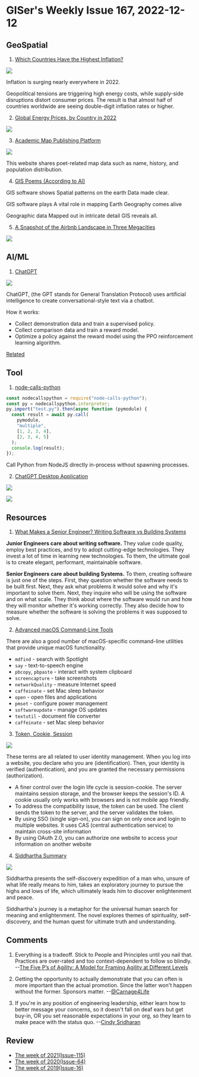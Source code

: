 # GISer's Weekly Issue 167, 2022-12-12

## GeoSpatial

1. [Which Countries Have the Highest Inflation?](https://www.visualcapitalist.com/mapped-which-countries-have-the-highest-inflation/)

![](https://www.visualcapitalist.com/wp-content/uploads/2022/12/mapped-worlds-highest-inflation-rates.jpeg)

Inflation is surging nearly everywhere in 2022.

Geopolitical tensions are triggering high energy costs, while supply-side disruptions distort consumer prices. The result is that almost half of countries worldwide are seeing double-digit inflation rates or higher.

2. [Global Energy Prices, by Country in 2022](https://www.visualcapitalist.com/mapped-global-energy-prices-by-country-in-2022/)

![](https://www.visualcapitalist.com/wp-content/uploads/2022/11/EnergyPricesElement_Electricity-1.jpeg)

3. [Academic Map Publishing Platform](http://amap.zju.edu.cn/)

![](https://imgs.zhubai.love/49e004358fcc47c287256d31f06cea97.png)

This website shares poet-related map data such as name, history, and population distribution.

4. [GIS Poems (According to AI)](https://www.gislounge.com/gis-poems-according-to-ai/)

GIS software shows
Spatial patterns on the earth
Data made clear.

GIS software plays
A vital role in mapping Earth
Geography comes alive

Geographic data
Mapped out in intricate detail
GIS reveals all.

5. [A Snapshot of the Airbnb Landscape in Three Megacities](https://www.visualcapitalist.com/cp/snapshot-of-airbnb-landscape-2022/)

![](https://www.visualcapitalist.com/wp-content/uploads/2022/11/Every-AirBnB-Listing-in-Megacities-Visual-Capitalist-Preyash-Sha-1200.jpeg)

## AI/ML

1. [ChatGPT](https://openai.com/blog/chatgpt/)

![](https://cdn.sspai.com/2022/12/02/article/167292c5a8aa5a13aea44702889f43f8?imageView2/2/w/1120/q/90/interlace/1/ignore-error/1)

ChatGPT, (the GPT stands for General Translation Protocol) uses artificial intelligence to create conversational-style text via a chatbot.

How it works:

- Collect demonstration data and train a supervised policy.
- Collect comparison data and train a reward model.
- Optimize a policy against the reward model using the PPO reinforcement learning algorithm.

[Related](https://sspai.com/post/77081)

## Tool

1. [node-calls-python](https://github.com/hmenyus/node-calls-python)

```ts
const nodecallspython = require("node-calls-python");
const py = nodecallspython.interpreter;
py.import("test.py").then(async function (pymodule) {
  const result = await py.call(
    pymodule,
    "multiple",
    [1, 2, 3, 4],
    [2, 3, 4, 5]
  );
  console.log(result);
});
```

Call Python from NodeJS directly in-process without spawning processes.

2. [ChatGPT Desktop Application](https://github.com/lencx/ChatGPT)

![](https://github.com/lencx/ChatGPT/raw/main/assets/chat.png)

![](https://cdn.sspai.com/2022/12/26/article/ac3e2542a1e875d21cf85e5f59e860e2?imageView2/2/w/1120/q/90/interlace/1/ignore-error/1)

## Resources

1. [What Makes a Senior Engineer? Writing Software vs Building Systems](https://codewithstyle.info/software-vs-systems/)

**Junior Engineers care about writing software.** They value code quality, employ best practices, and try to adopt cutting-edge technologies. They invest a lot of time in learning new technologies. To them, the ultimate goal is to create elegant, performant, maintainable software.

**Senior Engineers care about building Systems.** To them, creating software is just one of the steps. First, they question whether the software needs to be built first. Next, they ask what problems it would solve and why it's important to solve them. Next, they inquire who will be using the software and on what scale. They think about where the software would run and how they will monitor whether it's working correctly. They also decide how to measure whether the software is solving the problems it was supposed to solve.

2. [Advanced macOS Command-Line Tools](https://saurabhs.org/advanced-macos-commands)

There are also a good number of macOS-specific command-line utilities that provide unique macOS functionality.

- `mdfind` - search with Spotlight
- `say` - text-to-speech engine
- `pbcopy`, `pbpaste` - interact with system clipboard
- `screencapture` - take screenshots
- `networkQuality` - measure Internet speed
- `caffeinate` - set Mac sleep behavior
- `open` - open files and applications
- `pmset` - configure power management
- `softwareupdate` - manage OS updates
- `textutil` - document file converter
- `caffeinate` - set Mac sleep behavior

3. [Token, Cookie, Session](https://blog.bytebytego.com/p/ep34-session-cookie-jwt-token-sso)

![](https://substackcdn.com/image/fetch/w_1456,c_limit,f_webp,q_auto:good,fl_progressive:steep/https%3A%2F%2Fbucketeer-e05bbc84-baa3-437e-9518-adb32be77984.s3.amazonaws.com%2Fpublic%2Fimages%2Ff455a257-db74-4120-a736-b62d3c374422_1318x1536.jpeg)

These terms are all related to user identity management. When you log into a website, you declare who you are (identification). Then, your identity is verified (authentication), and you are granted the necessary permissions (authorization).

- A finer control over the login life cycle is session-cookie. The server maintains session storage, and the browser keeps the session's ID. A cookie usually only works with browsers and is not mobile app friendly.
- To address the compatibility issue, the token can be used. The client sends the token to the server, and the server validates the token.
- By using SSO (single sign-on), you can sign on only once and login to multiple websites. It uses CAS (central authentication service) to maintain cross-site information
- By using OAuth 2.0, you can authorize one website to access your information on another website

4. [Siddhartha Summary](https://fourminutebooks.com/siddhartha-summary/)

![](https://fourminutebooks.com/wp-content/uploads/2022/12/siddhartha-summary-768x384.jpg)

Siddhartha presents the self-discovery expedition of a man who, unsure of what life really means to him, takes an exploratory journey to pursue the highs and lows of life, which ultimately leads him to discover enlightenment and peace.

Siddhartha's journey is a metaphor for the universal human search for meaning and enlightenment. The novel explores themes of spirituality, self-discovery, and the human quest for ultimate truth and understanding.

## Comments

1. Everything is a tradeoff. Stick to People and Principles until you nail that. Practices are over-rated and too context-dependent to follow so blindly.
   --[The Five P’s of Agility: A Model for Framing Agility at Different Levels](https://medium.com/@carljrogers/the-five-ps-of-agility-af65d5f20246)

2. Getting the opportunity to actually demonstrate that you can often is more important than the actual promotion. Since the latter won't happen without the former. Sponsors matter.
   --[@Carnage4Life](https://nitter.net/Carnage4Life/status/1597771851379642368)

3. If you're in any position of engineering leadership, either learn how to better message your concerns, so it doesn't fall on deaf ears but get buy-in, OR you set reasonable expectations in your org, so they learn to make peace with the status quo.
   --[Cindy Sridharan](https://nitter.net/copyconstruct/status/1592888162292236288)

## Review

- [The week of 2021(Issue-115)](https://github.com/lkcozy/weekly/blob/master/docs/2021/issue-115.md)
- [The week of 2020(Issue-64)](https://github.com/lkcozy/weekly/blob/master/docs/2020/issue-64.md)
- [The week of 2019(Issue-16)](https://github.com/lkcozy/weekly/blob/master/docs/2019/issue-16.md)
